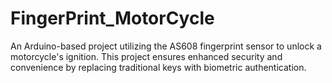 # FingerPrint_MotorCycle
An Arduino-based project utilizing the AS608 fingerprint sensor to unlock a motorcycle's ignition. This project ensures enhanced security and convenience by replacing traditional keys with biometric authentication.
